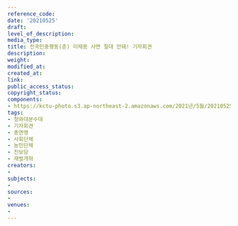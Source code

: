 ```yaml
---
reference_code: 
date: '20210525'
draft: 
level_of_description: 
media_type: 
title: 전국민중행동(준) 이재용 사면 절대 안돼! 기자회견
description: 
weight: 
modified_at: 
created_at: 
link: 
public_access_status: 
copyright_status: 
components:
- https://kctu-photo.s3.ap-northeast-2.amazonaws.com/2021년/5월/20210525-전국민중행동(준)+이재용+사면+절대+안돼!+기자회견_청와대분수대_기자회견_총연맹_사회단체_농민단체_진보당_재벌개혁/_5D40320.jpg
tags:
- 청와대분수대
- 기자회견
- 총연맹
- 사회단체
- 농민단체
- 진보당
- 재벌개혁
creators:
- 
subjects:
- 
sources:
- 
venues:
- 
---
```

